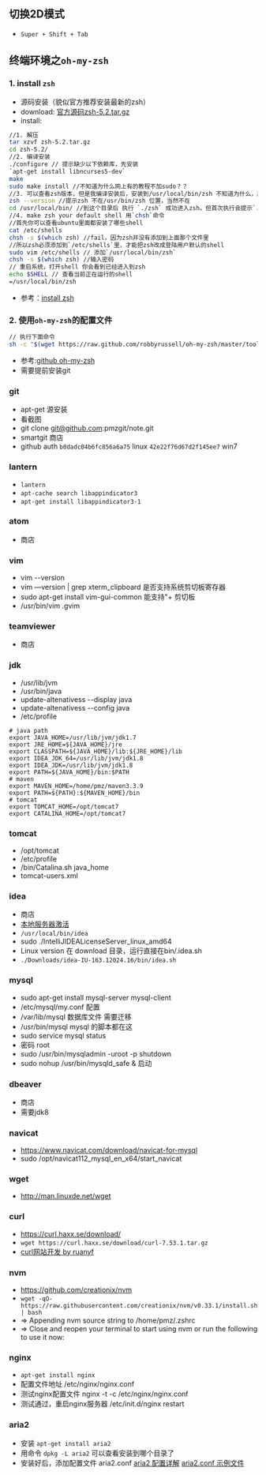 ## 切换2D模式
* `Super + Shift + Tab`

## 终端环境之`oh-my-zsh`
### 1. install `zsh`

* 源码安装（貌似官方推荐安装最新的zsh）
* download: [官方源码zsh-5.2.tar.gz](http://zsh.sourceforge.net/Arc/source.html)   
* install:

```bash
//1. 解压
tar xzvf zsh-5.2.tar.gz
cd zsh-5.2/
//2. 编译安装
./configure // 提示缺少以下依赖库，先安装
`apt-get install libncurses5-dev`
make
sudo make install //不知道为什么网上有的教程不加sudo？？
//3. 可以查看zsh版本，但是我编译安装后，安装到/usr/local/bin/zsh 不知道为什么，所以一系列的坑由此开始。。。
zsh --version //提示zsh 不在/usr/bin/zsh 位置，当然不在
cd /usr/local/bin/ //到这个目录后 执行 `./zsh` 成功进入zsh，但首次执行会提示`.~/.zshrc` 不存在，所以你看到的界面貌似是zsh添加这个配置文件的程序，根据提示操作 
//4. make zsh your default shell 用`chsh`命令
//首先你可以查看ubuntu里面都安装了哪些shell
cat /etc/shells
chsh -s $(which zsh) //fail，因为zsh并没有添加到上面那个文件里
//所以zsh必须添加到`/etc/shells`里，才能把zsh改成登陆用户默认的shell
sudo vim /etc/shells // 添加`/usr/local/bin/zsh`
chsh -s $(which zsh) //输入密码 
// 重启系统，打开shell 你会看到已经进入到zsh
echo $SHELL // 查看当前正在运行的shell
=/usr/local/bin/zsh
```

* 参考：[install zsh](https://github.com/robbyrussell/oh-my-zsh/wiki/Installing-ZSH)
 
### 2. 使用`oh-my-zsh`的配置文件  
```bash
// 执行下面命令
sh -c "$(wget https://raw.github.com/robbyrussell/oh-my-zsh/master/tools/install.sh -O -)"
```

* 参考:[github oh-my-zsh](https://github.com/robbyrussell/oh-my-zsh)
* 需要提前安装git

### git
* apt-get 源安装
* 看截图
* git clone git@github.com:pmzgit/note.git
* smartgit 商店
* github auth `b0dadc04b6fc856a6a75` linux `42e22f76d67d2f145ee7` win7


### lantern
* `lantern`
* `apt-cache search libappindicator3`
* `apt-get install libappindicator3-1`

### atom
* 商店

### vim
* vim --version
* vim —version | grep xterm_clipboard 是否支持系统剪切板寄存器
* sudo apt-get install vim-gui-common 能支持"+ 剪切板
* /usr/bin/vim .gvim
### teamviewer
* 商店

### jdk
* /usr/lib/jvm
* /usr/bin/java
* update-altenativess --display java
* update-altenativess --config java
* /etc/profile
```Shell
# java path
export JAVA_HOME=/usr/lib/jvm/jdk1.7
export JRE_HOME=${JAVA_HOME}/jre
export CLASSPATH=${JAVA_HOME}/lib:${JRE_HOME}/lib
export IDEA_JDK_64=/usr/lib/jvm/jdk1.8
export IDEA_JDK=/usr/lib/jvm/jdk1.8
export PATH=${JAVA_HOME}/bin:$PATH
# maven
export MAVEN_HOME=/home/pmz/maven3.3.9
export PATH=${PATH}:${MAVEN_HOME}/bin
# tomcat
export TOMCAT_HOME=/opt/tomcat7
export CATALINA_HOME=/opt/tomcat7
```

### tomcat
* /opt/tomcat
* /etc/profile
* /bin/Catalina.sh java_home
* tomcat-users.xml

### idea
* 商店
* [本地服务器激活](http://blog.lanyus.com/archives/174.html)
* `/usr/local/bin/idea`
* sudo ./IntelliJIDEALicenseServer_linux_amd64
* Linux version 在 download 目录，运行直接在bin/.idea.sh
* `./Downloads/idea-IU-163.12024.16/bin/idea.sh `

### mysql
* sudo apt-get install mysql-server mysql-client
* /etc/mysql/my.conf 配置
* /var/lib/mysql 数据库文件 需要迁移
* /usr/bin/mysql mysql 的脚本都在这
* sudo service mysql status
* 密码 root
* sudo /usr/bin/mysqladmin -uroot -p shutdown
* sudo nohup /usr/bin/mysqld_safe &  启动

### dbeaver
* 商店
* 需要jdk8


### navicat
* https://www.navicat.com/download/navicat-for-mysql
* sudo /opt/navicat112_mysql_en_x64/start_navicat

### wget
* http://man.linuxde.net/wget

### curl
* https://curl.haxx.se/download/
* `wget https://curl.haxx.se/download/curl-7.53.1.tar.gz`
* [curl网站开发 by ruanyf](http://www.ruanyifeng.com/blog/2011/09/curl.html)

### nvm
* https://github.com/creationix/nvm
* `wget -qO- https://raw.githubusercontent.com/creationix/nvm/v0.33.1/install.sh | bash`
* => Appending nvm source string to /home/pmz/.zshrc
* => Close and reopen your terminal to start using nvm or run the following to use it now:

### nginx
* `apt-get install nginx`
* 配置文件地址 /etc/nginx/nginx.conf
* 测试nginx配置文件
nginx -t -c /etc/nginx/nginx.conf
* 测试通过，重启nginx服务器
/etc/init.d/nginx restart


### aria2
* 安装 `apt-get install aria2`
* 用命令 `dpkg -L aria2` 可以查看安装到哪个目录了
* 安装好后，添加配置文件 aria2.conf
  [aria2 配置详解](http://aria2c.com/usage.html)
  [aria2.conf 示例文件](http://aria2c.com/archiver/aria2.conf)
